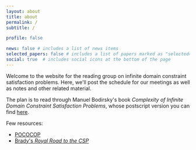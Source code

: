 ```yaml
---
layout: about
title: about
permalink: /
subtitle: /

profile: false

news: false # includes a list of news items
selected_papers: false # includes a list of papers marked as "selected={true}"
social: true  # includes social icons at the bottom of the page
---
```


Welcome to the website for the reading group on infinite domain constraint satisfaction problems. Here, we'll post the schedule for our meetings as well as notes and other related material. 

The plan is to read through Manuel Bodirsky's book <i>Complexity of Infinite Domain Constraint Satisfaction Problems</i>, whose postscript version you can find <a href="https://wwwpub.zih.tu-dresden.de/~bodirsky/Book.pdf">here</a>. 

Few resources: 
<ul>
  <li><a href="https://pococop.eu">POCOCOP</a></li>
  <li><a href="https://math.mit.edu/~notzeb/csp.html">Brady's <i>Royal Road to the CSP</i></a></li>
</ul>
